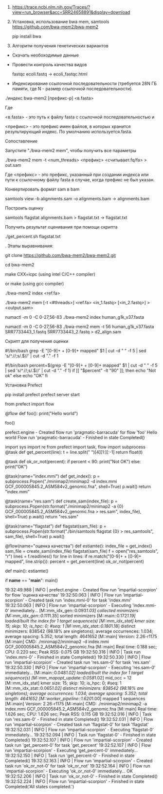 1. https://trace.ncbi.nlm.nih.gov/Traces/?view=run_browser&acc=SRR24658891&display=download
2. Установка, использование bwa mem, samtools
  https://github.com/bwa-mem2/bwa-mem2

  
    pip install bwa

4. Алгоритм получения генетических вариантов


- Скачать необоходимые данные

- Провести контроль качества видов

  fastqc ecoli.fastq -> ecoli_fastqc.html

- Индексирование ссылочной последовательности (требуется 28N ГБ памяти, где N - размер ссылочной последовательности).

./индекс bwa-mem2 [префикс-p] <в.fasta>

Где 

<в.fasta> - это путь к файлу fasta с ссылочной последовательностью и 

<префикс> - это префикс имен файлов, в которых хранится результирующий индекс. По умолчанию используется.fasta.

Сопоставление 

Запустите "./bwa-mem2 mem", чтобы получить все параметры 

./bwa-mem2 mem -t <num_threads> <префикс> <считывает.fq/fa> > out.sam

Где <префикс> - это префикс, указанный при создании индекса или пути к ссылочному файлу fasta в случае, когда префикс не был указан.

Конвертировать формат sam в bam

samtools view -b alignments.sam -o alignments.bam -> alignments.bam

Построить оценку

samtools flagstat alignments.bam > flagstat.txt -> flagstat.txt

Получить результат оценивания при помощи скрипта

./get_percent.sh flagstat.txt

. Этапы выравнивания:

git clone https://github.com/bwa-mem2/bwa-mem2.git

cd bwa-mem2

make CXX=icpc (using intel C/C++ compiler)

or make (using gcc compiler)

./bwa-mem2 index <ref.fa>

./bwa-mem2 mem [-t <#threads>] <ref.fa> <in_1.fastq> [<in_2.fastq>] > <output.sam>

numactl -m 0 -C 0-27,56-83 ./bwa-mem2 index human_g1k_v37.fasta  

numactl -m 0 -C 0-27,56-83 ./bwa-mem2 mem -t 56 human_g1k_v37.fasta SRR7733443_1.fastq SRR7733443_2.fastq > d2_align.sam

Скрипт для получения оценки

#!/bin/bash
grep -E "[0-9]+ \+ [0-9]+ mapped" $1 | cut -d " " -f 5 | sed 's/^.//;s/.$//' | cut -d "." -f 1

#!/bin/bash
percent=$(grep -E "[0-9]+ \+ [0-9]+ mapped" $1 | cut -d " " -f 5 | sed 's/^.//;s/.$//' | cut -d "." -f 1)
if [[ "$percent" -lt "90" ]]; then
	echo "Not ok"
else
	echo "OK"
fi

Установка Prefect

pip install prefect
prefect server start


from prefect import flow

@flow
def foo():
    print("Hello world")

foo()

prefect.engine - Created flow run 'pragmatic-barracuda' for flow 'foo'
Hello world
Flow run 'pragmatic-barracuda' - Finished in state Completed()

import sys
import re
from prefect import task, flow
import subprocess
@task
def get_percent(line):
    t = line.split(" ")[4][1:][:-1]
    return float(t)

@task
def ok_or_not(percent):
    if percent < 90:
        print("Not OK")
    else:
        print("OK")

@task(name="index.mmi")
def get_index():
    p = subprocess.Popen("./minimap2/minimap2 -d index.mmi GCF_000005845.2_ASM584v2_genomic.fna", shell=True)
    p.wait()
    return "index.mmi"

@task(name="res.sam")
def create_sam(index_file):
    p = subprocess.Popen(str.format("./minimap2/minimap2 -a {0} GCF_000005845.2_ASM584v2_genomic.fna > res.sam", index_file), shell=True)
    p.wait()
    return "res.sam"

@task(name="flagstat")
def flagstat(sam_file):
    p = subprocess.Popen(str.format("./bin/samtools flagstat {0} > res_samtools", sam_file), shell=True)
    p.wait()

@flow(name="оценка качества")
def estiamte():
    index_file = get_index()
    sam_file = create_sam(index_file)
    flagstat(sam_file)
    f = open("res_samtools", "r")
    lines = f.readlines()
    for line in lines:
        if re.match("[0-9]+ \+ [0-9]+ mapped", line.strip()):
            percent = get_percent(line)
            ok_or_not(percent)

def main():
    estiamte()

		
    

if __name__ == "__main__":
    main()
    
19:32:49.988 | INFO    | prefect.engine - Created flow run 'impartial-scorpion' for flow 'оценка качества'
19:32:50.063 | INFO    | Flow run 'impartial-scorpion' - Created task run 'index.mmi-0' for task 'index.mmi'
19:32:50.063 | INFO    | Flow run 'impartial-scorpion' - Executing 'index.mmi-0' immediately...
[M::mm_idx_gen::0.093*1.03] collected minimizers
[M::mm_idx_gen::0.111*1.35] sorted minimizers
[M::main::0.172*1.19] loaded/built the index for 1 target sequence(s)
[M::mm_idx_stat] kmer size: 15; skip: 10; is_hpc: 0; #seq: 1
[M::mm_idx_stat::0.180*1.18] distinct minimizers: 838542 (98.18% are singletons); average occurrences: 1.034; average spacing: 5.352; total length: 4641652
[M::main] Version: 2.26-r1175
[M::main] CMD: ./minimap2/minimap2 -d index.mmi GCF_000005845.2_ASM584v2_genomic.fna
[M::main] Real time: 0.188 sec; CPU: 0.220 sec; Peak RSS: 0.075 GB
19:32:50.316 | INFO    | Task run 'index.mmi-0' - Finished in state Completed()
19:32:50.330 | INFO    | Flow run 'impartial-scorpion' - Created task run 'res.sam-0' for task 'res.sam'
19:32:50.330 | INFO    | Flow run 'impartial-scorpion' - Executing 'res.sam-0' immediately...
[M::main::0.048*1.02] loaded/built the index for 1 target sequence(s)
[M::mm_mapopt_update::0.058*1.02] mid_occ = 12
[M::mm_idx_stat] kmer size: 15; skip: 10; is_hpc: 0; #seq: 1
[M::mm_idx_stat::0.065*1.02] distinct minimizers: 838542 (98.18% are singletons); average occurrences: 1.034; average spacing: 5.352; total length: 4641652
[M::worker_pipeline::1.620*1.00] mapped 1 sequences
[M::main] Version: 2.26-r1175
[M::main] CMD: ./minimap2/minimap2 -a index.mmi GCF_000005845.2_ASM584v2_genomic.fna
[M::main] Real time: 1.626 sec; CPU: 1.626 sec; Peak RSS: 0.115 GB
19:32:52.016 | INFO    | Task run 'res.sam-0' - Finished in state Completed()
19:32:52.031 | INFO    | Flow run 'impartial-scorpion' - Created task run 'flagstat-0' for task 'flagstat'
19:32:52.031 | INFO    | Flow run 'impartial-scorpion' - Executing 'flagstat-0' immediately...
19:32:52.094 | INFO    | Task run 'flagstat-0' - Finished in state Completed()
19:32:52.107 | INFO    | Flow run 'impartial-scorpion' - Created task run 'get_percent-0' for task 'get_percent'
19:32:52.107 | INFO    | Flow run 'impartial-scorpion' - Executing 'get_percent-0' immediately...
19:32:52.150 | INFO    | Task run 'get_percent-0' - Finished in state Completed()
19:32:52.163 | INFO    | Flow run 'impartial-scorpion' - Created task run 'ok_or_not-0' for task 'ok_or_not'
19:32:52.164 | INFO    | Flow run 'impartial-scorpion' - Executing 'ok_or_not-0' immediately...
OK
19:32:52.206 | INFO    | Task run 'ok_or_not-0' - Finished in state Completed()
19:32:52.224 | INFO    | Flow run 'impartial-scorpion' - Finished in state Completed('All states completed.')
